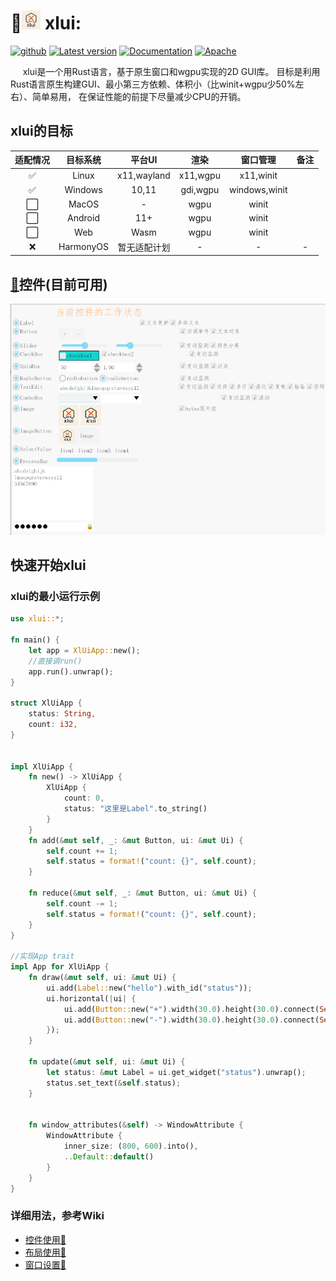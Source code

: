 # 🚀<img alt="logo" height="30" src="res/img/logo/logo_96.png" width="30"/> xlui:

[<img alt="github" src="https://img.shields.io/badge/github-xllgl2017/xlui-8da0cb?logo=github" height="20">](https://github.com/xllgl2017/xlui)
[![Latest version](https://img.shields.io/crates/v/xlui.svg)](https://crates.io/crates/xlui)
[![Documentation](https://docs.rs/xlui/badge.svg)](https://docs.rs/xlui)
[![Apache](https://img.shields.io/badge/license-Apache-blue.svg)](https://github.com/xllgl2017/xlui/blob/main/LICENSE-APACHE)

&nbsp;&nbsp;&nbsp;&nbsp; xlui是一个用Rust语言，基于原生窗口和wgpu实现的2D GUI库。
目标是利用Rust语言原生构建GUI、最小第三方依赖、体积小（比winit+wgpu少50%左右）、简单易用， 在保证性能的前提下尽量减少CPU的开销。

## xlui的目标

| 适配情况 |   目标系统    |    平台UI     |    渲染    |     窗口管理      | 备注 |
|:----:|:---------:|:-----------:|:--------:|:-------------:|:--:|
|  ✅   |   Linux   | x11,wayland | x11,wgpu |   x11,winit   |    |
|  ✅   |  Windows  |    10,11    | gdi,wgpu | windows,winit |    |
|  ⬜️  |   MacOS   |      -      |   wgpu   |     winit     |    |
|  ⬜️  |  Android  |     11+     |   wgpu   |     winit     |    |
|  ⬜️  |    Web    |    Wasm     |   wgpu   |     winit     |    |
|  ❌   | HarmonyOS |   暂无适配计划    |    -     |       -       | -  |

## [🎯](https://github.com/xllgl2017/xlui/wiki/%E5%B8%83%E5%B1%80)控件(目前可用)

![控件状态](/res/img/doc/img_1.png)

## 快速开始xlui

### xlui的最小运行示例

```rust
use xlui::*;

fn main() {
    let app = XlUiApp::new();
    //直接调run()
    app.run().unwrap();
}

struct XlUiApp {
    status: String,
    count: i32,
}


impl XlUiApp {
    fn new() -> XlUiApp {
        XlUiApp {
            count: 0,
            status: "这里是Label".to_string()
        }
    }
    fn add(&mut self, _: &mut Button, ui: &mut Ui) {
        self.count += 1;
        self.status = format!("count: {}", self.count);
    }

    fn reduce(&mut self, _: &mut Button, ui: &mut Ui) {
        self.count -= 1;
        self.status = format!("count: {}", self.count);
    }
}

//实现App trait
impl App for XlUiApp {
    fn draw(&mut self, ui: &mut Ui) {
        ui.add(Label::new("hello").with_id("status"));
        ui.horizontal(|ui| {
            ui.add(Button::new("+").width(30.0).height(30.0).connect(Self::add));
            ui.add(Button::new("-").width(30.0).height(30.0).connect(Self::reduce));
        });
    }

    fn update(&mut self, ui: &mut Ui) {
        let status: &mut Label = ui.get_widget("status").unwrap();
        status.set_text(&self.status);
    }


    fn window_attributes(&self) -> WindowAttribute {
        WindowAttribute {
            inner_size: (800, 600).into(),
            ..Default::default()
        }
    }
}

```

### 详细用法，参考Wiki

* [控件使用🦖](https://github.com/xllgl2017/xlui/wiki/%E6%8E%A7%E4%BB%B6)
* [布局使用🦖](https://github.com/xllgl2017/xlui/wiki/%E5%B8%83%E5%B1%80)
* [窗口设置🦖](https://github.com/xllgl2017/xlui/wiki/%E7%AA%97%E5%8F%A3)

[//]:  # (❌⬜️)

